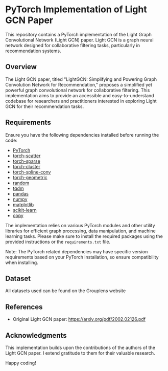 # PyTorch Implementation of Light GCN Paper

This repository contains a PyTorch implementation of the Light Graph Convolutional Network (Light GCN) paper. Light GCN is a graph neural network designed for collaborative filtering tasks, particularly in recommendation systems.

## Overview

The Light GCN paper, titled "LightGCN: Simplifying and Powering Graph Convolution Network for Recommendation," proposes a simplified yet powerful graph convolutional network for collaborative filtering. This implementation aims to provide an accessible and easy-to-understand codebase for researchers and practitioners interested in exploring Light GCN for their recommendation tasks.

## Requirements

Ensure you have the following dependencies installed before running the code:

- [PyTorch](https://pytorch.org/)
- [torch-scatter](https://pytorch-geometric.com/)
- [torch-sparse](https://pytorch-geometric.com/)
- [torch-cluster](https://pytorch-geometric.com/)
- [torch-spline-conv](https://pytorch-geometric.com/)
- [torch-geometric](https://pytorch-geometric.com/)
- [random](https://docs.python.org/3/library/random.html)
- [tqdm](https://tqdm.github.io/)
- [pandas](https://pandas.pydata.org/)
- [numpy](https://numpy.org/)
- [matplotlib](https://matplotlib.org/)
- [scikit-learn](https://scikit-learn.org/)
- [copy](https://docs.python.org/3/library/copy.html)

The implementation relies on various PyTorch modules and other utility libraries for efficient graph processing, data manipulation, and machine learning tasks. Please make sure to install the required packages using the provided instructions or the `requirements.txt` file.

Note: The PyTorch related dependencies may have specific version requirements based on your PyTorch installation, so ensure compatibility when installing.

## Dataset

All datasets used can be found on the Grouplens website 

## References

- Original Light GCN paper: https://arxiv.org/pdf/2002.02126.pdf

## Acknowledgments

This implementation builds upon the contributions of the authors of the Light GCN paper. I extend gratitude to them for their valuable research.

Happy coding!

